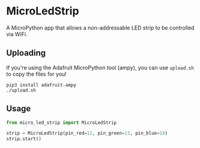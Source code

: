 # MicroLedStrip

A MicroPython app that allows a non-addressable LED strip to be controlled via WiFi.


## Uploading
If you're using the Adafruit MicroPython tool (ampy), you can use `upload.sh` to copy the files for you!
```commandline
pip3 install adafruit-ampy
./upload.sh
```

## Usage
```python
from micro_led_strip import MicroLedStrip

strip = MicroLedStrip(pin_red=12, pin_green=13, pin_blue=14)
strip.start()

```